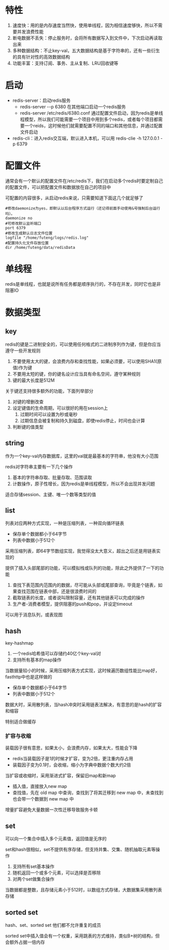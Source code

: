 # 特性
1. 速度快：用的是内存速度当然快，使用单线程，因为相信速度够快，所以不需要并发浪费性能
2. 断电数据不丢失：停止服务时，会将所有数据写入到文件中，下次启动再读取出来
3. 多种数据结构：不止key-val，五大数据结构是基于字符串的，还有一些衍生的具有针对性的高效数据结构
4. 功能丰富：支持订阅、事务、主从复制、LRU回收键等

# 启动
- redis-server：启动redis服务
    - redis-server --p 6380 在其他端口启动一个redis服务
    - redis-server /etc/redis/6380.conf 通过配置文件启动，因为redis是单线程模型，所以我们可能需要一个项目中用到多个redis，或者每个项目都需要一个reids，这时候他们就需要配置不同的端口和其他信息，并通过配置文件启动
- redis-cli：进入redis交互端，默认进入本机，可以用 redis-clie -h 127.0.0.1 -p 6379

# 配置文件
通常会有一个默认的配置文件在/etc/redis下，我们在启动多个redis时要定制自己的配置文件，可以把配置文件和数据放在自己的项目中

可配置的内容很多，从启动redis来说，只需要知道下面这几个就足够了

    #修改daemonize为yes，即默认以后台程序方式运行（还记得前面手动使用&号强制后台运行吗）。
    daemonize no
    #可修改默认监听端口
    port 6379
    #修改生成默认日志文件位置
    logfile "/home/futeng/logs/redis.log"
    #配置持久化文件存放位置
    dir /home/futeng/data/redisData

# 单线程
redis是单线程，也就是说所有任务都是顺序执行的，不存在并发，同时它也是非阻塞IO

# 数据类型
## key
redis的键是二进制安全的，可以使用任何格式的二进制序列作为键，但是你应当遵守一些开发规则

1. 不要使用太大的键，会浪费内存和查找性能，如果必须要，可以使用SHA1(原值)作为键
2. 不要用太短的键，你的键名设计应当具有命名空间，遵守某种规则
3. 键的最大长度是512M

关于键还支持很多额外的功能，下面列举部分

1. 对键的增删改查
2. 设定键值的生命周期，可以很好的用在session上
    1. 过期时间可以设置为秒或毫秒
    2. 过期信息会被复制和持久到磁盘，即使redis停止，时间也会计算
3. 判断键的值类型

## string
作为一个key-val内存数据库，这里的val就是最基本的字符串，他没有大小范围

redis对字符串主要有一下几个操作

1. 基本的字符串存取、批量存取、范围读取
2. 计数操作，原子性增长，因为redis是单线程模型，所以不会出现并发问题

适合存储session、主键、唯一个数等类型的值

## list
列表对应两种方式实现，一种是压缩列表，一种双向循环链表

- 保存单个数据都小于64字节
- 列表中数据小于512个

采用压缩列表，即64字节数组实现，我觉得没太大意义，超出之后还是用链表实现的

提供了插入头部尾部的功能，可以模拟栈或队列的功能，除此之外提供了一下的功能

1. 查找下表范围内范围内的数据，尽可能从头部或尾部查询，毕竟是个链表，如果查找范围在链表中部，还是很浪费时间的
2. 截取链表的长度，或者说叫限制容量，还有其他链表可以完成的操作
3. 生产者-消费者模型，提供阻塞的push和pop，并设定timeout

可以用于消息队列，或表现图

## hash
key-hashmap

1. 一个redis哈希值可以存储约40亿个key-val对
2. 支持所有基本的map操作

当数据量较小的时候，采用压缩列表方式实现，这时候遍历数组性能比map好，fasthttp中也是这样做的

- 保存单个数据都小于64字节
- 列表中数据小于512个

数据大时，采用散列表，当hash冲突时采用链表法解决，有意思的是hash的扩容和缩容

特别适合做缓存

### 扩容与收缩
装载因子很有意思，如果太小，会浪费内存，如果太大，性能会下降

- redis当装载因子是1的时候才扩容，变为2倍，更注重内存占用
- 装载因子变为0.1时，会收缩，缩小为字典中数据个数大约2倍

当扩容或收缩时，采用渐进式扩容，保留旧map和新map

- 插入值，直接放入new map
- 查找值，先在 old map 中查询，查找到了将其迁移到 new map 中，未查找到也会带一个数据到 new map 中

增量扩容避免大量数据一次性迁移导致服务卡顿

## set
可以向一个集合中插入多个元素值，返回值是无序的

set和hash很相似，set不提供有序存储，但支持并集、交集、随机抽取元素等操作

1. 支持所有set基本操作
2. 随机返回一个或多个元素，可以选择是否移除
3. 对两个set做集合操作

当数据都是整数，且存储元素小于512时，以数组方式存储，大数据集采用散列表存储

## sorted set
hash、set、sorted set 他们都不允许重复的成员

sorted set中插入值会有一个权重，采用跳表的方式维持，类似B+树的结构，但会额外占据一倍内存

